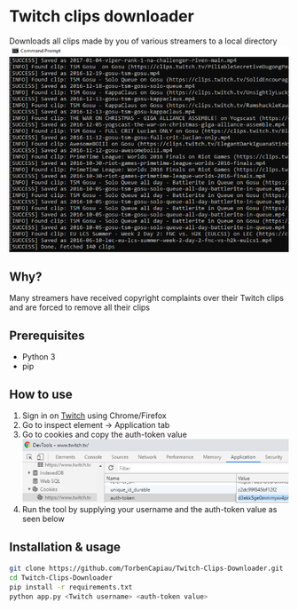 # Twitch clips downloader

Downloads all clips made by you of various streamers to a local directory
![Tool](result.png)

## Why?
Many streamers have received copyright complaints over their Twitch clips and are forced to remove all their clips

## Prerequisites
- Python 3
- pip

## How to use
1. Sign in on [Twitch](https://twitch.tv) using Chrome/Firefox
2. Go to inspect element -> Application tab
3. Go to cookies and copy the auth-token value
![Cookies](cookies.png "Find auth-token cookie value")
4. Run the tool by supplying your username and the auth-token value as seen below

## Installation & usage
```bash
git clone https://github.com/TorbenCapiau/Twitch-Clips-Downloader.git
cd Twitch-Clips-Downloader
pip install -r requirements.txt
python app.py <Twitch username> <auth-token value>
```
